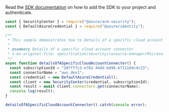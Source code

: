 Read the [SDK documentation](https://github.com/Azure/azure-sdk-for-js/blob/%40azure%2Farm-security_5.0.0/sdk/security/arm-security/README.md) on how to add the SDK to your project and authenticate.

```javascript
const { SecurityCenter } = require("@azure/arm-security");
const { DefaultAzureCredential } = require("@azure/identity");

/**
 * This sample demonstrates how to Details of a specific cloud account connector
 *
 * @summary Details of a specific cloud account connector
 * x-ms-original-file: specification/security/resource-manager/Microsoft.Security/preview/2020-01-01-preview/examples/Connectors/GetConnectorSubscription_example.json
 */
async function detailsOfASpecificCloudAccountConnector() {
  const subscriptionId = "20ff7fc3-e762-44dd-bd96-b71116dcdc23";
  const connectorName = "aws_dev1";
  const credential = new DefaultAzureCredential();
  const client = new SecurityCenter(credential, subscriptionId);
  const result = await client.connectors.get(connectorName);
  console.log(result);
}

detailsOfASpecificCloudAccountConnector().catch(console.error);
```
